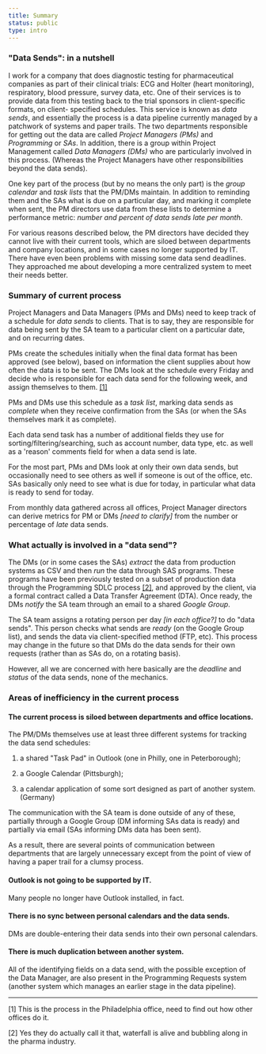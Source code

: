 ```yaml
---
title: Summary
status: public
type: intro
---
```


### "Data Sends": in a nutshell

I work for a company that does diagnostic testing for pharmaceutical
companies as part of their clinical trials: ECG and Holter (heart monitoring),
respiratory, blood pressure, survey data, etc. One of their services is to
provide data from this testing back to the trial sponsors in client-specific
formats, on client- specified schedules. This service is known as _data sends_,
and essentially the process is a data pipeline currently managed by a patchwork
of systems and paper trails. The two departments responsible for getting out
the data are called _Project Managers (PMs)_ and _Programming_ or _SAs_. In
addition, there is a group within Project Management called _Data Managers
(DMs)_ who are particularly involved in this process. (Whereas the Project
Managers have other responsibilities beyond the data sends).

One key part of the process (but by no means the only part) is the _group
calendar_ and _task lists_ that the PM/DMs maintain. In addition to reminding
them and the SAs what is due on a particular day, and marking it complete when
sent, the PM directors use data from these lists to determine a performance
metric: _number and percent of data sends late per month_.

For various reasons described below, the PM directors have decided they cannot
live with their current tools, which are siloed between departments and
company locations, and in some cases no longer supported by IT. There have
even been problems with missing some data send deadlines. They approached
me about developing a more centralized system to meet their needs better.

### Summary of current process

Project Managers and Data Managers (PMs and DMs) need to keep track of a
schedule for _data sends_ to clients. That is to say, they are responsible
for data being sent by the SA team to a particular client on a particular
date, and on recurring dates.

PMs create the schedules initially when the final data format has been
approved (see below), based on information the client supplies about how
often the data is to be sent. The DMs look at the schedule every Friday
and decide who is responsible for each data send for the following week,
and assign themselves to them. [[1]](#note1)

PMs and DMs use this schedule as a _task list_, marking data sends as
_complete_ when they receive confirmation from the SAs (or when the SAs
themselves mark it as complete).

Each data send task has a number of additional fields they use for
sorting/filtering/searching, such as account number, data type, etc. as well
as a 'reason' comments field for when a data send is late.

For the most part, PMs and DMs look at only their own data sends, but
occasionally need to see others as well if someone is out of the office,
etc. SAs basically only need to see what is due for today, in particular
what data is ready to send for today.

From monthly data gathered across all offices, Project Manager directors
can derive metrics for PM or DMs _[need to clarify]_ from the number or
percentage of _late_ data sends.

### What actually is involved in a "data send"? 

The DMs (or in some cases the SAs) _extract_ the data from production systems
as CSV and then _run_ the data through SAS programs. These programs have
been previously tested on a subset of production data through the Programming
SDLC process [[2]](#note2), and approved by the client, via a formal contract
called a Data Transfer Agreement (DTA). Once ready, the DMs _notify_ the SA
team through an email to a shared _Google Group_.

The SA team assigns a rotating person per day _[in each office?]_ to do "data
sends". This person checks what sends are _ready_ (on the Google Group list),
and sends the data via client-specified method (FTP, etc).  This process may
change in the future so that DMs do the data sends for their own requests
(rather than as SAs do, on a rotating basis).

However, all we are concerned with here basically are the _deadline_ and
_status_ of the data sends, none of the mechanics.

### Areas of inefficiency in the current process

#### The current process is siloed between departments and office locations.

The PM/DMs themselves use at least three different systems for tracking the
data send schedules:

1. a shared "Task Pad" in Outlook (one in Philly, one in Peterborough);

2. a Google Calendar (Pittsburgh);

3. a calendar application of some sort designed as part of another
system. (Germany)

The communication with the SA team is done outside of any of these, partially
through a Google Group (DM informing SAs  data is ready) and partially via
email (SAs informing DMs data has been sent).

As a result, there are several points of communication between departments
that are largely unnecessary except from the point of view of having a paper
trail for a clumsy process.

#### Outlook is not going to be supported by IT.

Many people no longer have Outlook installed, in fact.

#### There is no sync between personal calendars and the data sends.

DMs are double-entering their data sends into their own personal calendars.

#### There is much duplication between another system.

All of the identifying fields on a data send, with the possible exception
of the Data Manager, are also present in the Programming Requests system
(another system which manages an earlier stage in the data pipeline).

---

<a name="note1"></a>
[1] This is the process in the Philadelphia office, need to find out how other 
offices do it.

<a name="note2"></a>
[2] Yes they do actually call it that, waterfall is alive and bubbling along
in the pharma industry.
